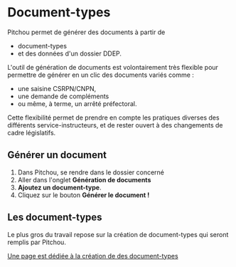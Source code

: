 # Document-types

Pitchou permet de générer des documents à partir de 
- document-types
- et des données d'un dossier DDEP.

L'outil de génération de documents est volontairement très flexible pour permettre de générer en un clic des documents variés comme :
- une saisine CSRPN/CNPN,
- une demande de compléments
- ou même, à terme, un arrêté préfectoral.

Cette flexibilité permet de prendre en compte les pratiques diverses des différents service-instructeurs, et de rester ouvert à des changements de cadre législatifs.

## Générer un document

1. Dans Pitchou, se rendre dans le dossier concerné
2. Aller dans l'onglet **Génération de documents**
3. **Ajoutez un document-type**.
4. Cliquez sur le bouton **Générer le document !**

## Les document-types

Le plus gros du travail repose sur la création de document-types qui seront remplis par Pitchou.

[Une page est dédiée à la création de des document-types](./creation.md)

